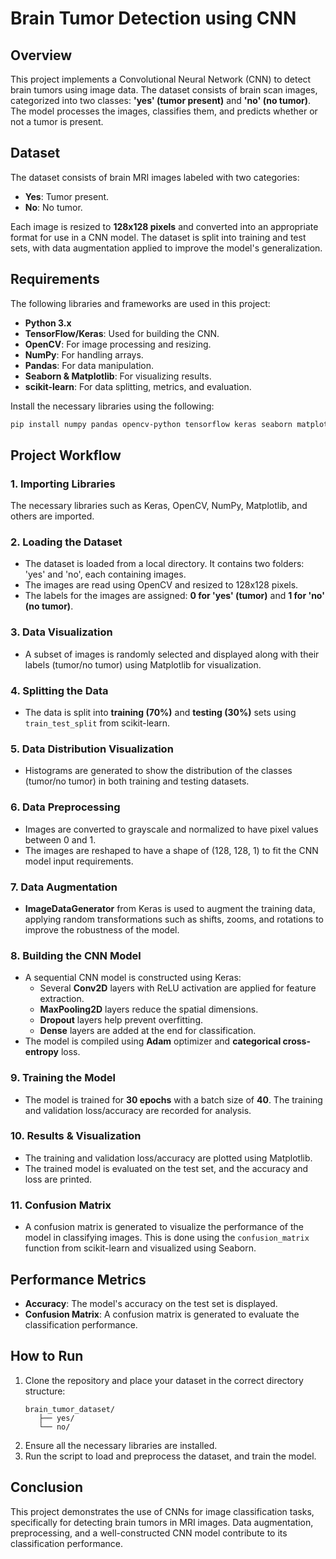 # Brain Tumor Detection using CNN

## Overview
This project implements a Convolutional Neural Network (CNN) to detect brain tumors using image data. The dataset consists of brain scan images, categorized into two classes: **'yes' (tumor present)** and **'no' (no tumor)**. The model processes the images, classifies them, and predicts whether or not a tumor is present.

## Dataset
The dataset consists of brain MRI images labeled with two categories:
- **Yes**: Tumor present.
- **No**: No tumor.

Each image is resized to **128x128 pixels** and converted into an appropriate format for use in a CNN model. The dataset is split into training and test sets, with data augmentation applied to improve the model's generalization.

## Requirements
The following libraries and frameworks are used in this project:
- **Python 3.x**
- **TensorFlow/Keras**: Used for building the CNN.
- **OpenCV**: For image processing and resizing.
- **NumPy**: For handling arrays.
- **Pandas**: For data manipulation.
- **Seaborn & Matplotlib**: For visualizing results.
- **scikit-learn**: For data splitting, metrics, and evaluation.
  
Install the necessary libraries using the following:
```bash
pip install numpy pandas opencv-python tensorflow keras seaborn matplotlib scikit-learn
```

## Project Workflow

### 1. Importing Libraries
The necessary libraries such as Keras, OpenCV, NumPy, Matplotlib, and others are imported.

### 2. Loading the Dataset
- The dataset is loaded from a local directory. It contains two folders: 'yes' and 'no', each containing images.
- The images are read using OpenCV and resized to 128x128 pixels.
- The labels for the images are assigned: **0 for 'yes' (tumor)** and **1 for 'no' (no tumor)**.

### 3. Data Visualization
- A subset of images is randomly selected and displayed along with their labels (tumor/no tumor) using Matplotlib for visualization.
  
### 4. Splitting the Data
- The data is split into **training (70%)** and **testing (30%)** sets using `train_test_split` from scikit-learn.

### 5. Data Distribution Visualization
- Histograms are generated to show the distribution of the classes (tumor/no tumor) in both training and testing datasets.

### 6. Data Preprocessing
- Images are converted to grayscale and normalized to have pixel values between 0 and 1.
- The images are reshaped to have a shape of (128, 128, 1) to fit the CNN model input requirements.

### 7. Data Augmentation
- **ImageDataGenerator** from Keras is used to augment the training data, applying random transformations such as shifts, zooms, and rotations to improve the robustness of the model.

### 8. Building the CNN Model
- A sequential CNN model is constructed using Keras:
  - Several **Conv2D** layers with ReLU activation are applied for feature extraction.
  - **MaxPooling2D** layers reduce the spatial dimensions.
  - **Dropout** layers help prevent overfitting.
  - **Dense** layers are added at the end for classification.
- The model is compiled using **Adam** optimizer and **categorical cross-entropy** loss.
  
### 9. Training the Model
- The model is trained for **30 epochs** with a batch size of **40**. The training and validation loss/accuracy are recorded for analysis.

### 10. Results & Visualization
- The training and validation loss/accuracy are plotted using Matplotlib.
- The trained model is evaluated on the test set, and the accuracy and loss are printed.
  
### 11. Confusion Matrix
- A confusion matrix is generated to visualize the performance of the model in classifying images. This is done using the `confusion_matrix` function from scikit-learn and visualized using Seaborn.

## Performance Metrics
- **Accuracy**: The model's accuracy on the test set is displayed.
- **Confusion Matrix**: A confusion matrix is generated to evaluate the classification performance.

## How to Run
1. Clone the repository and place your dataset in the correct directory structure:
   ```
   brain_tumor_dataset/
      ├── yes/
      └── no/
   ```
2. Ensure all the necessary libraries are installed.
3. Run the script to load and preprocess the dataset, and train the model.

## Conclusion
This project demonstrates the use of CNNs for image classification tasks, specifically for detecting brain tumors in MRI images. Data augmentation, preprocessing, and a well-constructed CNN model contribute to its classification performance.

